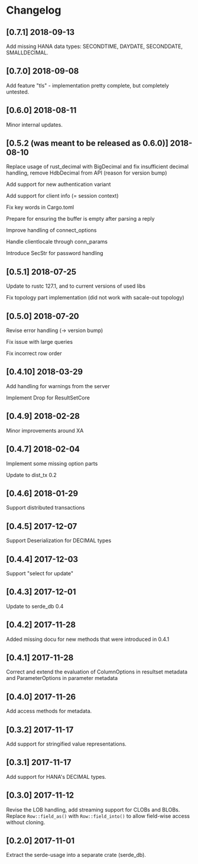 # Changelog

## [0.7.1]  2018-09-13
Add missing HANA data types: SECONDTIME, DAYDATE, SECONDDATE, SMALLDECIMAL.

## [0.7.0]  2018-09-08
Add feature "tls" - implementation pretty complete, but completely untested.

## [0.6.0]  2018-08-11
Minor internal updates.

## [0.5.2 (was meant to be released as 0.6.0)]  2018-08-10
Replace usage of rust_decimal with BigDecimal and fix insufficient decimal handling, 
remove HdbDecimal from API (reason for version bump)

Add support for new authentication variant

Add support for client info (= session context)

Fix key words in Cargo.toml

Prepare for ensuring the buffer is empty after parsing a reply

Improve handling of connect_options

Handle clientlocale through conn_params

Introduce SecStr for password handling 

## [0.5.1] 2018-07-25
Update to rustc 127.1, and to current versions of used libs

Fix topology part implementation (did not work with sacale-out topology)

## [0.5.0] 2018-07-20
Revise error handling (-> version bump)

Fix issue with large queries

Fix incorrect row order

## [0.4.10] 2018-03-29
Add handling for warnings from the server

Implement Drop for ResultSetCore


## [0.4.9] 2018-02-28
Minor improvements around XA

## [0.4.7] 2018-02-04
Implement some missing option parts

Update to dist_tx 0.2

## [0.4.6] 2018-01-29
Support distributed transactions

## [0.4.5] 2017-12-07
Support  Deserialization for DECIMAL types

## [0.4.4] 2017-12-03
Support "select for update"

## [0.4.3] 2017-12-01
Update to serde_db 0.4

## [0.4.2] 2017-11-28
Added missing docu for new methods that were introduced in 0.4.1

## [0.4.1] 2017-11-28
Correct and extend the evaluation of ColumnOptions in resultset metadata and 
ParameterOptions in parameter metadata

## [0.4.0] 2017-11-26
Add access methods for metadata.

## [0.3.2] 2017-11-17
Add support for stringified value representations.

## [0.3.1] 2017-11-17
Add support for HANA's DECIMAL types.

## [0.3.0] 2017-11-12
Revise the LOB handling, add streaming support for CLOBs and BLOBs.
Replace `Row::field_as()` with `Row::field_into()` to allow field-wise access without cloning.

## [0.2.0] 2017-11-01
Extract the serde-usage into a separate crate (serde_db).


